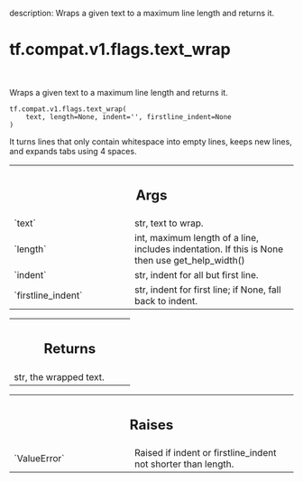 description: Wraps a given text to a maximum line length and returns it.

<div itemscope itemtype="http://developers.google.com/ReferenceObject">
<meta itemprop="name" content="tf.compat.v1.flags.text_wrap" />
<meta itemprop="path" content="Stable" />
</div>

# tf.compat.v1.flags.text_wrap

<!-- Insert buttons and diff -->

<table class="tfo-notebook-buttons tfo-api nocontent" align="left">

</table>



Wraps a given text to a maximum line length and returns it.

<pre class="devsite-click-to-copy prettyprint lang-py tfo-signature-link">
<code>tf.compat.v1.flags.text_wrap(
    text, length=None, indent=&#x27;&#x27;, firstline_indent=None
)
</code></pre>



<!-- Placeholder for "Used in" -->

It turns lines that only contain whitespace into empty lines, keeps new lines,
and expands tabs using 4 spaces.

<!-- Tabular view -->
 <table class="responsive fixed orange">
<colgroup><col width="214px"><col></colgroup>
<tr><th colspan="2"><h2 class="add-link">Args</h2></th></tr>

<tr>
<td>
`text`
</td>
<td>
str, text to wrap.
</td>
</tr><tr>
<td>
`length`
</td>
<td>
int, maximum length of a line, includes indentation.
If this is None then use get_help_width()
</td>
</tr><tr>
<td>
`indent`
</td>
<td>
str, indent for all but first line.
</td>
</tr><tr>
<td>
`firstline_indent`
</td>
<td>
str, indent for first line; if None, fall back to indent.
</td>
</tr>
</table>



<!-- Tabular view -->
 <table class="responsive fixed orange">
<colgroup><col width="214px"><col></colgroup>
<tr><th colspan="2"><h2 class="add-link">Returns</h2></th></tr>
<tr class="alt">
<td colspan="2">
str, the wrapped text.
</td>
</tr>

</table>



<!-- Tabular view -->
 <table class="responsive fixed orange">
<colgroup><col width="214px"><col></colgroup>
<tr><th colspan="2"><h2 class="add-link">Raises</h2></th></tr>

<tr>
<td>
`ValueError`
</td>
<td>
Raised if indent or firstline_indent not shorter than length.
</td>
</tr>
</table>

